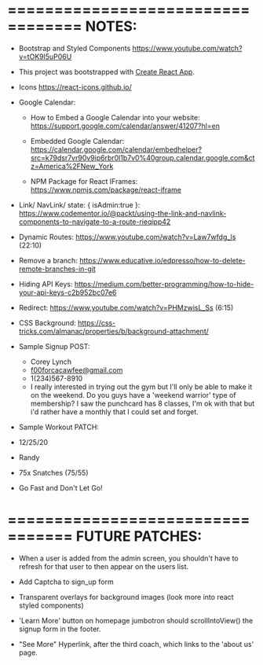 ==================================
NOTES:
==================================

- Bootstrap and Styled Components https://www.youtube.com/watch?v=tOK9l5uP06U

- This project was bootstrapped with [Create React App](https://github.com/facebook/create-react-app).

- Icons https://react-icons.github.io/

- Google Calendar:
  - How to Embed a Google Calendar into your website: https://support.google.com/calendar/answer/41207?hl=en

  - Embedded Google Calendar: https://calendar.google.com/calendar/embedhelper?src=k79dsr7vr90v9ip6rbr0l1b7v0%40group.calendar.google.com&ctz=America%2FNew_York

  - NPM Package for React IFrames: https://www.npmjs.com/package/react-iframe

- Link/ NavLink/ state: { isAdmin:true }: https://www.codementor.io/@packt/using-the-link-and-navlink-components-to-navigate-to-a-route-rieqipp42

- Dynamic Routes: https://www.youtube.com/watch?v=Law7wfdg_ls  (22:10)

- Remove a branch: https://www.educative.io/edpresso/how-to-delete-remote-branches-in-git

- Hiding API Keys: https://medium.com/better-programming/how-to-hide-your-api-keys-c2b952bc07e6

-  Redirect: https://www.youtube.com/watch?v=PHMzwisL_Ss (6:15)

- CSS Background: https://css-tricks.com/almanac/properties/b/background-attachment/


- Sample Signup POST:
  - Corey Lynch
  - f00forcacawfee@gmail.com
  - 1(234)567-8910
  - I really interested in trying out the gym but I'll only be able to make it on the weekend. Do you guys have a 'weekend warrior' type of membership? I saw the punchcard has 8 classes, I'm ok with that but i'd rather have a monthly that I could set and forget.

- Sample Workout PATCH:
- 12/25/20
- Randy
- 75x Snatches (75/55)
- Go Fast and Don't Let Go!


=================================
FUTURE PATCHES:
=================================
- When a user is added from the admin screen, you shouldn't have to refresh for that user to then appear on the users list.

- Add Captcha to sign_up form

- Transparent overlays for background images (look more into react styled components)

- 'Learn More' button on homepage jumbotron should scrollIntoView() the signup form in the footer.

- "See More" Hyperlink, after the third coach, which links to the 'about us' page.




<!--  React Bootstrap Card
<Card style={{ width: '18rem' }}>
  <Card.Img variant="top" src="holder.js/100px180" />
  <Card.Body>
    <Card.Title>Card Title</Card.Title>
    <Card.Text>
      Some quick example text to build on the card title and make up the bulk of
      the card's content.
    </Card.Text>
    <Button variant="primary">Go somewhere</Button>
  </Card.Body>
</Card> -->




